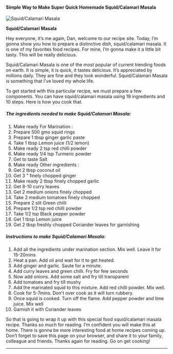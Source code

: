             

#### Simple Way to Make Super Quick Homemade Squid/Calamari Masala

![Squid/Calamari Masala](https://img-global.cpcdn.com/recipes/1d941b5b29f314ab/751x532cq70/squidcalamari-masala-recipe-main-photo.jpg)

**Squid/Calamari Masala**

Hey everyone, it’s me again, Dan, welcome to our recipe site. Today, I’m gonna show you how to prepare a distinctive dish, squid/calamari masala. It is one of my favorites food recipes. For mine, I’m gonna make it a little bit tasty. This will be really delicious.

Squid/Calamari Masala is one of the most popular of current trending foods on earth. It is simple, it is quick, it tastes delicious. It’s appreciated by millions daily. They are fine and they look wonderful. Squid/Calamari Masala is something that I’ve loved my whole life.

To get started with this particular recipe, we must prepare a few components. You can have squid/calamari masala using 19 ingredients and 10 steps. Here is how you cook that.

##### The ingredients needed to make Squid/Calamari Masala:

1.  Make ready For Marination :
2.  Prepare 500 gms squid rings
3.  Prepare 1 tbsp ginger garlic paste
4.  Take 1 tbsp Lemon juice (1/2 lemon)
5.  Make ready 2 tsp red chilli powder
6.  Make ready 1/4 tsp Turmeric powder
7.  Get to taste Salt
8.  Make ready Other ingredients :
9.  Get 2 tbsp coconut oil
10.  Get 3 " finely chopped ginger
11.  Make ready 2 tbsp finely chopped garlic
12.  Get 8-10 curry leaves
13.  Get 2 medium onions finely chopped
14.  Take 2 medium tomatoes finely chopped
15.  Prepare 2 slit Green chilli
16.  Prepare 1/2 tsp red chilli powder
17.  Take 1/2 tsp Black pepper powder
18.  Get 1 tbsp Lemon juice
19.  Get 2 tbsp freshly chopped Coriander leaves for garnishing

##### Instructions to make Squid/Calamari Masala:

1.  Add all the ingredients under marination section. Mix well. Leave it for 15-20mins
2.  Heat a pan. Add oil and wait for it to get heated.
3.  Add ginger and garlic. Saute for a minute.
4.  Add curry leaves and green chilli. Fry for few seconds
5.  Now add onions. Add some salt and fry till transparent
6.  Add tomatoes and fry till mushy
7.  Add the marinated squid to this mixture. Add red chilli powder. Mix well.
8.  Cook for 5-7mins. Don't over cook as it will turn rubbery.
9.  Once squid is cooked. Turn off the flame. Add pepper powder and lime juice. Mix well
10.  Garnish it with Coriander leaves

So that is going to wrap it up with this special food squid/calamari masala recipe. Thanks so much for reading. I’m confident you will make this at home. There is gonna be more interesting food at home recipes coming up. Don’t forget to save this page on your browser, and share it to your family, colleague and friends. Thanks again for reading. Go on get cooking!

* * *